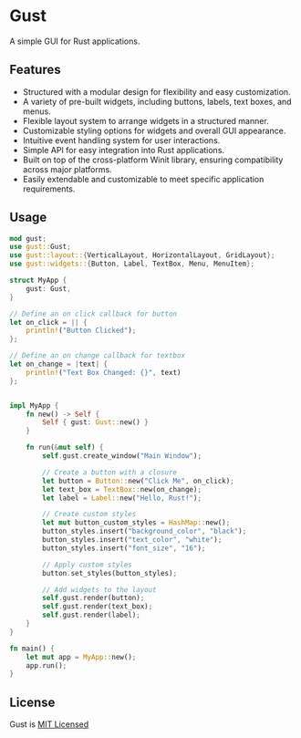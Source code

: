# Gust

A simple GUI for Rust applications.

## Features

- Structured with a modular design for flexibility and easy customization.
- A variety of pre-built widgets, including buttons, labels, text boxes, and menus.
- Flexible layout system to arrange widgets in a structured manner.
- Customizable styling options for widgets and overall GUI appearance.
- Intuitive event handling system for user interactions.
- Simple API for easy integration into Rust applications.
- Built on top of the cross-platform Winit library, ensuring compatibility across major platforms.
- Easily extendable and customizable to meet specific application requirements.


## Usage

```rust
mod gust;
use gust::Gust;
use gust::layout::{VerticalLayout, HorizontalLayout, GridLayout};
use gust::widgets::{Button, Label, TextBox, Menu, MenuItem};

struct MyApp {
    gust: Gust,
}

// Define an on click callback for button
let on_click = || {
    println!("Button Clicked");
};

// Define an on change callback for textbox
let on_change = |text| {
    println!("Text Box Changed: {}", text)
};


impl MyApp {
    fn new() -> Self {
        Self { gust: Gust::new() }
    }

    fn run(&mut self) {
        self.gust.create_window("Main Window");

        // Create a button with a closure
        let button = Button::new("Click Me", on_click);
        let text_box = TextBox::new(on_change);
        let label = Label::new("Hello, Rust!");

        // Create custom styles
        let mut button_custom_styles = HashMap::new();
        button_styles.insert("background_color", "black");
        button_styles.insert("text_color", "white");
        button_styles.insert("font_size", "16");

        // Apply custom styles
        button.set_styles(button_styles);

        // Add widgets to the layout
        self.gust.render(button);
        self.gust.render(text_box);
        self.gust.render(label);
    }
}

fn main() {
    let mut app = MyApp::new();
    app.run();
}
```

## License
Gust is [MIT Licensed](https://github.com/sswahn/gust/blob/main/LICENSE)
